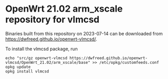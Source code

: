 OpenWrt 21.02 arm_xscale repository for vlmcsd
========

Binaries built from this repository on 2023-07-14 can be downloaded from <https://dwfreed.github.io/openwrt-vlmcsd/>.

To install the vlmcsd package, run

```
echo "src/gz openwrt-vlmcsd https://dwfreed.github.io/openwrt-vlmcsd/OpenWrt_21.02/arm_xscale/base" >> /etc/opkg/customfeeds.conf
opkg update
opkg install vlmcsd
```
